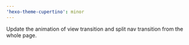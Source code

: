 ```yaml
---
'hexo-theme-cupertino': minor
---
```


Update the animation of view transition and split nav transition from the whole page.
